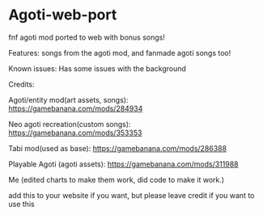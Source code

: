 # Agoti-web-port
fnf agoti mod ported to web with bonus songs!

Features:
songs from the agoti mod, and fanmade agoti songs too!

Known issues:
Has some issues with the background

Credits:

Agoti/entity mod(art assets, songs):
https://gamebanana.com/mods/284934

Neo agoti recreation(custom songs):
https://gamebanana.com/mods/353353

Tabi mod(used as base):
https://gamebanana.com/mods/286388

Playable Agoti (agoti assets):
https://gamebanana.com/mods/311988

Me (edited charts to make them work, did code to make it work.)

add this to your website if you want, but please leave credit if you want to use this
